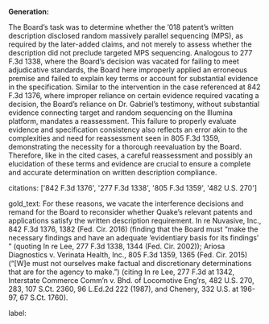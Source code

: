 **Generation:**

The Board’s task was to determine whether the ’018 patent’s written description disclosed random massively parallel sequencing (MPS), as required by the later-added claims, and not merely to assess whether the description did not preclude targeted MPS sequencing. Analogous to 277 F.3d 1338, where the Board’s decision was vacated for failing to meet adjudicative standards, the Board here improperly applied an erroneous premise and failed to explain key terms or account for substantial evidence in the specification. Similar to the intervention in the case referenced at 842 F.3d 1376, where improper reliance on certain evidence required vacating a decision, the Board’s reliance on Dr. Gabriel’s testimony, without substantial evidence connecting target and random sequencing on the Illumina platform, mandates a reassessment. This failure to properly evaluate evidence and specification consistency also reflects an error akin to the complexities and need for reassessment seen in 805 F.3d 1359, demonstrating the necessity for a thorough reevaluation by the Board. Therefore, like in the cited cases, a careful reassessment and possibly an elucidation of these terms and evidence are crucial to ensure a complete and accurate determination on written description compliance.

citations: ['842 F.3d 1376', '277 F.3d 1338', '805 F.3d 1359', '482 U.S. 270']

gold_text: For these reasons, we vacate the interference decisions and remand for the Board to reconsider whether Quake’s relevant patents and applications satisfy the written description requirement. In re Nuvasive, Inc., 842 F.3d 1376, 1382 (Fed. Cir. 2016) (finding that the Board must “make the necessary findings and have an adequate ‘evidentiary basis for its findings’ ” (quoting In re Lee, 277 F.3d 1338, 1344 (Fed. Cir. 2002)); Ariosa Diagnostics v. Verinata Health, Inc., 805 F.3d 1359, 1365 (Fed. Cir. 2015) (“[W]e must not ourselves make factual and discretionary determinations that are for the agency to make.”) (citing In re Lee, 277 F.3d at 1342, Interstate Commerce Comm’n v. Bhd. of Locomotive Eng’rs, 482 U.S. 270, 283, 107 S.Ct. 2360, 96 L.Ed.2d 222 (1987), and Chenery, 332 U.S. at 196-97, 67 S.Ct. 1760).

label: 